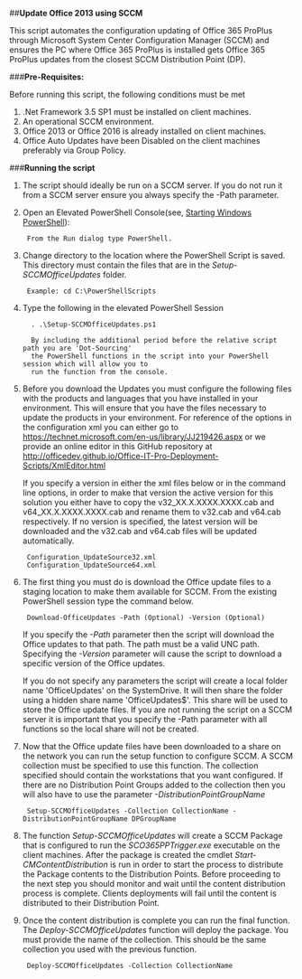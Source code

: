 ##**Update Office 2013 using SCCM**

This script automates the configuration updating of Office 365 ProPlus through Microsoft System Center Configuration Manager (SCCM) and ensures the PC where Office 365 ProPlus is installed gets Office 365 ProPlus updates from the closest SCCM Distribution Point (DP).

###**Pre-Requisites:**

Before running this script, the following conditions must be met

1. .Net Framework 3.5 SP1 must be installed on client machines.
2. An operational SCCM environment.
3. Office 2013 or Office 2016 is already installed on client machines. 
4. Office Auto Updates have been Disabled on the client machines preferably via Group Policy.

###**Running the script**

1. The script should ideally be run on a SCCM server. If you do not run it from a SCCM server ensure you always specify the -Path parameter.
2. Open an Elevated PowerShell Console(see, [Starting Windows PowerShell](https://technet.microsoft.com/en-us/library/hh857343.aspx)):

		From the Run dialog type PowerShell.

3. Change directory to the location where the PowerShell Script is saved. This directory must contain the files that are in the *Setup-SCCMOfficeUpdates* folder.

		Example: cd C:\PowerShellScripts

4. Type the following in the elevated PowerShell Session

		 . .\Setup-SCCMOfficeUpdates.ps1
         
         By including the additional period before the relative script path you are 'Dot-Sourcing' 
		 the PowerShell functions in the script into your PowerShell session which will allow you to 
		 run the function from the console.

5. Before you download the Updates you must configure the following files with the products and languages that you have installed in your environment.  This will ensure that you have the files necessary to update the products in your environment.  For reference of the options in the configuration xml you can either go to https://technet.microsoft.com/en-us/library/JJ219426.aspx or we provide an online editor in this GitHub repository at http://officedev.github.io/Office-IT-Pro-Deployment-Scripts/XmlEditor.html

	If you specify a version in either the xml files below or in the command line options, in order to make that version the active version for this solution you either have to copy the v32_XX.X.XXXX.XXXX.cab and v64_XX.X.XXXX.XXXX.cab and rename them to v32.cab and v64.cab respectively. If no version is specified, the latest version will be downloaded and the v32.cab and v64.cab files will be updated automatically.

		Configuration_UpdateSource32.xml
		Configuration_UpdateSource64.xml

6. The first thing you must do is download the Office update files to a staging location to make them available for SCCM. From the existing PowerShell session type the command below.

		Download-OfficeUpdates -Path (Optional) -Version (Optional)
        
	If you specify the *-Path* parameter then the script will download the Office updates to that path. The path must be a valid UNC path. Specifying the *-Version* parameter will cause the script to download a specific version of the Office updates.
    
    If you do not specify any parameters the script will create a local folder name 'OfficeUpdates' on the SystemDrive.  It will then share the folder using a hidden share name 'OfficeUpdates$'. This share will be used to store the Office update files. If you are not running the script on a SCCM server it is important that you specify the -Path parameter with all functions so the local share will not be created.
    
7. Now that the Office update files have been downloaded to a share on the network you can run the setup function to configure SCCM. A SCCM collection must be specified to use this function. The collection specified should contain the workstations that you want configured.  If there are no Distribution Point Groups added to the collection then you will also have to use the parameter *-DistributionPointGroupName*

		Setup-SCCMOfficeUpdates -Collection CollectionName -DistributionPointGroupName DPGroupName

8. The function *Setup-SCCMOfficeUpdates* will create a SCCM Package that is configured to run the *SCO365PPTrigger.exe* executable on the client machines.  After the package is created the cmdlet *Start-CMContentDistribution* is run in order to start the process to distribute the Package contents to the Distribution Points. Before proceeding to the next step you should monitor and wait until the content distribution process is complete.  Clients deployments will fail until the content is distributed to their Distribution Point.

9. Once the content distribution is complete you can run the final function.  The *Deploy-SCCMOfficeUpdates* function will deploy the package.  You must provide the name of the collection.  This should be the same collection you used with the previous function.

		Deploy-SCCMOfficeUpdates -Collection CollectionName

